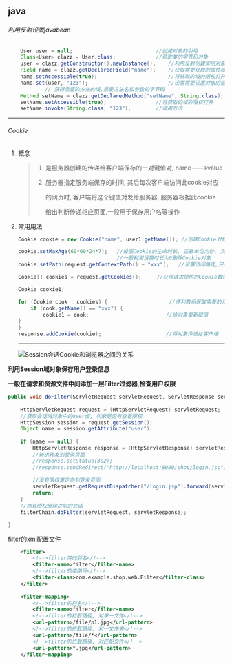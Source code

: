 ## java

###### 利用反射设置javabean

```java
    User user = null;							//创建对象的引用
    Class<User> clazz = User.class;				//获取类的字节码对象
    user = clazz.getConstructor().newInstance();	//利用反射创建实例对象
    Field name = clazz.getDeclaredField("name");	//获取需要获取的属性域
    name.setAccessible(true);						//将获取的域的限权打开
    name.set(user, "123");							//设置需要设置对象的值
            // 获得需要的方法的域,需要方法名和参数的字节码
    Method setName = clazz.getDeclaredMethod("setName", String.class);
    setName.setAccessible(true);				//将获取的域的限权打开
    setName.invoke(String.class, "123");		//调用方法
```
-----

###### Cookie

1. 概念

   > 1. 是服务器创建的传递给客户端保存的一对键值对,  name--->value
   >
   > 2. 服务器指定服务端保存的时间,  其后每次客户端访问此cookie对应
   >
   >    的网页时,  客户端将这个键值对发给服务器,   服务器根据此cookie
   >
   >    给出判断传递相应页面,一般用于保存用户名等操作

2. 常用用法
	```java
	Cookie cookie = new Cookie("name", user1.getName()); //创建Cookie对象
	
	cookie.setMaxAge(60*60*24*7);	//设置Cookie的生命时长, 正数单位为秒, 负数代表为此次会话(默认), 0代表立刻删除
									//一般利用设置时长为0删除Cookie对象
	cookie.setPath(request.getContextPath() + "xxx");	//设置访问路径,只有满足此路径可以获得这个Cookie
	
   Cookie[] cookies = request.getCookies();		//获得请求提供的Cookie数组
   
   Cookie cookie1;
   
   for (Cookie cook : cookies) {					//便利数组获取需要的元素
		if (cook.getName() == "xxx") {
			cookie1 = cook;							//给对象重新赋值
   	}
	}
	response.addCookie(cookie);						//将对象传递给客户端
	```
	
	
	
	-----

   
   
   ![Session会话Cookie和浏览器之间的关系](C:\Users\aptx\AppData\Roaming\Typora\typora-user-images\image-20210516211427900.png)



**利用Session域对象保存用户登录信息**

**一般在请求和资源文件中间添加一层Filter过滤器,检查用户权限**

```java
public void doFilter(ServletRequest servletRequest, ServletResponse servletResponse, FilterChain 			filterChain) throws IOException, ServletException {
    
	HttpServletRequest request = (HttpServletRequest) servletRequest;
    //获取会话域对象中的user值, 判断是否有查看限权
	HttpSession session = request.getSession();
	Object name = session.getAttribute("user");
    
	if (name == null) {
		HttpServletResponse response = (HttpServletResponse) servletResponse;
        //请求转发到登录页面
		//response.setStatus(302);
		//response.sendRedirect("http://localhost:8080/shop/login.jsp");
        
        //没有限权重定向到登录页面        
		servletRequest.getRequestDispatcher("/login.jsp").forward(servletRequest, servletResponse);
		return;
	}
    //拥有限权继续之前的会话
	filterChain.doFilter(servletRequest, servletResponse);

}


```
filter的xml配置文件
```xml
	<filter>
        <!-->filter类的别名</!-->
        <filter-name>filter</filter-name>
        <!-->filter的类路径</!-->
        <filter-class>com.example.shop.web.Filter</filter-class>	
    </filter>
    
    <filter-mapping>
        <!-->filter的别名</!-->
        <filter-name>filter</filter-name>
        <!-->filter的拦截路径, 对单一文件</!-->
        <url-pattern>/file/p1.jpg</url-pattern>
        <!-->filter的拦截路径, 对一文件夹</!-->
        <url-pattern>/file/*</url-pattern>
        <!-->filter的拦截路径, 对匹配文件</!-->
		<url-pattern>*.jpg</url-pattern>
    </filter-mapping>
```


